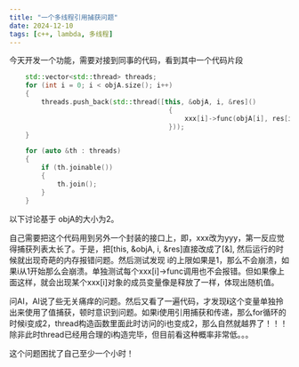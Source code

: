```yaml
---
title: "一个多线程引用捕获问题"
date: 2024-12-10
tags: [c++, lambda, 多线程]
---
```


今天开发一个功能，需要对接到同事的代码，看到其中一个代码片段
```c++
    std::vector<std::thread> threads;
    for (int i = 0; i < objA.size(); i++)
    {
        threads.push_back(std::thread([this, &objA, i, &res]()
                                        { 
                                            xxx[i]->func(objA[i], res[i].first, res[i].second); 
                                        }));
    }

    for (auto &th : threads)
    {
        if (th.joinable())
        {
            th.join();
        }
    }
```
以下讨论基于 objA的大小为2。


自己需要把这个代码用到另外一个封装的接口上，即，xxx改为yyy，第一反应觉得捕获列表太长了。于是，把[this, &objA, i, &res]直接改成了[&], 然后运行的时候就出现奇葩的内存报错问题。然后测试发现 i的上限如果是1，那么不会崩溃，如果i从1开始那么会崩溃。单独测试每个xxx[i]->func调用也不会报错。但如果像上面这样，就会出现某个xxx[i]对象的成员变量像是释放了一样，体现出随机值。

问AI，AI说了些无关痛痒的问题。然后又看了一遍代码，才发现**i**这个变量单独拎出来使用了值捕获，顿时意识到问题。如果i使用引用捕获和传递，那么for循环的时候i变成2，thread构造函数里面此时访问的i也变成2，那么自然就越界了！！！除非此时thread已经用合理的i构造完毕，但目前看这种概率非常低。。。

这个问题困扰了自己至少一个小时！

